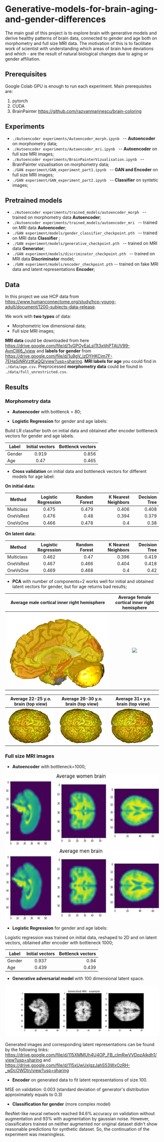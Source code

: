 # Generative-models-for-brain-aging-and-gender-differences

The main goal of this project is to explore brain with generative models and derive healthy patterns of brain data, connected to gender and age both on morphometry and full size MRI data. 
The motivation of this is to facilitate work of scientist with understanding which areas of brain have deviations and which - are the result of natural biological changes due to aging or  gender affiliation.

## Prerequisites

Google Colab GPU is enough to run each experiment. Main prerequisites are:

1. pytorch
2. CUDA
3. BrainPainter 
https://github.com/razvanmarinescu/brain-coloring


## Experiments

- ```./Autoencoder experiments/Autoencoder_morph.ipynb ``` -- __Autoencoder__ on morphometry data;
- ```./Autoencoder experiments/Autoencoder_mri.ipynb ``` -- __Autoencoder__ on full size MRI images;
- ```./Autoencoder experiments/BrainPainterVizualisation.ipynb ``` -- BrainPainter vizualisation on morphometry data;
- ```./GAN experiment/GAN_experiment_part1.ipynb ``` --  __GAN and Encoder__ on full size MRI images;
- ```./GAN experiment/GAN_experiment_part2.ipynb ``` --  __Classifier__ on syntetic images;

## Pretrained models

- ```./Autoencoder experiments/trained_models/autoencoder_morph ``` -- trained on morphometry data __Autoencoder__;
- ```./Autoencoder experiments/trained_models/autoencoder_mri ``` -- trained on MRI data __Autoencoder__;
- ```./GAN experiment/models/gender_classifier_checkpoint.pth ``` -- trained on MRI data __Classifier__ ;
- ```./GAN experiment/models/generative_checkpoint.pth ``` -- trained on MRI data __Generator__;
- ```./GAN experiment/models/discriminator_checkpoint.pth ``` -- trained on MRI data __Discriminator__ model;
- ```./GAN experiment/models/encoder_checkpoint.pth``` -- trained on fake MRI data and latent representations __Encoder__;


## Data

In this project we use HCP data from https://www.humanconnectome.org/study/hcp-young-adult/document/1200-subjects-data-release.

We work with __two types__ of data:

- Morphometric low dimensional data;
- Full size MRI images;

__MRI data__ could be downloaded from here https://drive.google.com/file/d/1vGPOyEaLsITt3xtjhPTAUV99-AvnCW6_/view and __labels for gender__ from https://drive.google.com/file/d/1u8gV_lzDYHKCim7F-7EHaSiNRVztKaQQ/view?usp=sharing.
__MRI labels for age__ you could find in ```./data/age.csv```.
Preprocessed __morphometry data__ could be found in ```./data/full_unrestricted.csv```.


## Results

### __Morphometry data__

- __Autoencoder__ with bottlenck = 80;

- __Logistic Regression__ for gender and age labels:

Build LR classifier both on initial data and obtained after encoder bottleneck vectors for gender and age labels.

| Label| Initial vectors | Bottlenck vectors |
|----------------|:---------:|----------------:|
| Gender | 0.919 | 0.856 |
| Age| 0.47 | 0.465 |

- __Cross validation__  on initial data and  bottleneck vectors for different models for age label:

__On initial data:__

| Method| Logistic Regression | Random Forest|K Nearest Neighbors| Decision Tree|
|----------------|:---------:|---------:|---------:|----------:|
| Multiclass | 0.475 | 0.479 |0.406|   0.408|
| OneVsRest|0.476| 0.48 |0.394 |     0.379|
| OneVsOne| 0.466 | 0.478 |0.4| 0.38 |

__On latent data:__

| Method| Logistic Regression | Random Forest|K Nearest Neighbors| Decision Tree|
|----------------|:---------:|--------:|---------:|---------:|
| Multiclass | 0.462 | 0.47 |0.396| 0.419|
| OneVsRest|0.467| 0.466 |0.404 |  0.418 |
| OneVsOne| 0.469 | 0.468 |0.4| 0.42 |

- __PCA__ with number of components=2 works well for initial and obtained latent vectors for gender, but for age returns bad results;

Average male cortical inner right hemisphere   |  Average female cortical inner right hemisphere 
:---------------:|:--------------:
![](https://github.com/Vanessik/Generative-models-for-brain-aging/blob/master/imgs/cortical-inner-right-hemisphere_Male.png)  |  ![](https://github.com/Vanessik/Generative-models-for-brain-aging/blob/master/imgs/cortical-inner-right-hemisphere_Fale.png)

Average 22-25 y.o. brain (top view)  |  Average 26-30 y.o. brain (top view)  |  Average 31+ y.o. brain (top view)
:-----------------------------------:|:-------------------------------------:|:----------------------------------:
![](https://github.com/Vanessik/Generative-models-for-brain-aging/blob/master/imgs/top_22-25.png)  |  ![](https://github.com/Vanessik/Generative-models-for-brain-aging/blob/master/imgs/top_26-30.png) | ![](https://github.com/Vanessik/Generative-models-for-brain-aging/blob/master/imgs/top_31+.png)

### __Full size MRI images__

- __Autoencoder__ with bottleneck=1000;

<img src="https://github.com/Vanessik/Generative-models-for-brain-aging/blob/master/imgs/mri_gender.png" alt="" width="580" height="480">

- __Logistic Regression__ for gender and age labels:

Logistic regression was trained on initial data, reshaped to 2D and on latent vectors, obtained after encoder with bottleneck 1000;

| Label| Initial vectors | Bottlenck vectors |
|----------------|:---------:|----------------:|
| Gender | 0.937 | 0.94|
| Age| 0.439 | 0.439 |


       

- __Generative adversarial model__ with 100 dimensional latent space.

![Alt-текст](https://github.com/Vanessik/Generative-models-for-brain-aging/blob/master/imgs/GAN_fake_slices.png "Generated brains")

Generated images and corresponding latent representations can be found by the following links: https://drive.google.com/file/d/115XMMUh4U4OP_FB_cImRwVVDpzAikdh1/view?usp=sharing and https://drive.google.com/file/d/115xUwUxlgzJahS53WxOzRH-_wDcOWDtn/view?usp=sharing


- __Encoder__ on generated data to fit latent representations of size 100.

MSE on validation: 0.003 (standard deviation of generator's distribution approximately equals to 0.3)

- __Classification for gender__ (more complex model)

ResNet-like neural network reached 94.6% accuracy on validation without augmentation and 93% with augmentation by gaussian noise. However, classificators trained on neither augmented nor original dataset didn't show reasonable predictions for synthetic dataset. So, the continuation of the experiment was meaningless.











